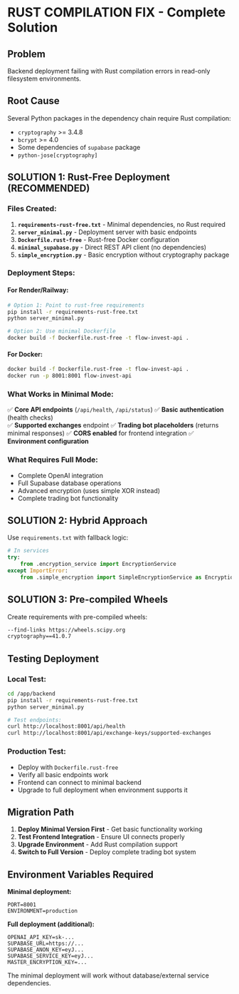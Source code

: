 # RUST COMPILATION FIX - Complete Solution

## Problem
Backend deployment failing with Rust compilation errors in read-only filesystem environments.

## Root Cause  
Several Python packages in the dependency chain require Rust compilation:
- `cryptography` >= 3.4.8
- `bcrypt` >= 4.0
- Some dependencies of `supabase` package
- `python-jose[cryptography]`

## SOLUTION 1: Rust-Free Deployment (RECOMMENDED)

### Files Created:
1. **`requirements-rust-free.txt`** - Minimal dependencies, no Rust required
2. **`server_minimal.py`** - Deployment server with basic endpoints  
3. **`Dockerfile.rust-free`** - Rust-free Docker configuration
4. **`minimal_supabase.py`** - Direct REST API client (no dependencies)
5. **`simple_encryption.py`** - Basic encryption without cryptography package

### Deployment Steps:

#### For Render/Railway:
```bash
# Option 1: Point to rust-free requirements
pip install -r requirements-rust-free.txt
python server_minimal.py

# Option 2: Use minimal Dockerfile
docker build -f Dockerfile.rust-free -t flow-invest-api .
```

#### For Docker:
```bash
docker build -f Dockerfile.rust-free -t flow-invest-api .
docker run -p 8001:8001 flow-invest-api
```

### What Works in Minimal Mode:
✅ **Core API endpoints** (`/api/health`, `/api/status`)
✅ **Basic authentication** (health checks)  
✅ **Supported exchanges** endpoint
✅ **Trading bot placeholders** (returns minimal responses)
✅ **CORS enabled** for frontend integration
✅ **Environment configuration**

### What Requires Full Mode:
- Complete OpenAI integration
- Full Supabase database operations
- Advanced encryption (uses simple XOR instead)
- Complete trading bot functionality

## SOLUTION 2: Hybrid Approach

Use `requirements.txt` with fallback logic:

```python
# In services
try:
    from .encryption_service import EncryptionService
except ImportError:
    from .simple_encryption import SimpleEncryptionService as EncryptionService
```

## SOLUTION 3: Pre-compiled Wheels

Create requirements with pre-compiled wheels:
```txt
--find-links https://wheels.scipy.org
cryptography==41.0.7
```

## Testing Deployment

### Local Test:
```bash
cd /app/backend
pip install -r requirements-rust-free.txt
python server_minimal.py

# Test endpoints:
curl http://localhost:8001/api/health
curl http://localhost:8001/api/exchange-keys/supported-exchanges
```

### Production Test:
- Deploy with `Dockerfile.rust-free`
- Verify all basic endpoints work
- Frontend can connect to minimal backend
- Upgrade to full deployment when environment supports it

## Migration Path

1. **Deploy Minimal Version First** - Get basic functionality working
2. **Test Frontend Integration** - Ensure UI connects properly  
3. **Upgrade Environment** - Add Rust compilation support
4. **Switch to Full Version** - Deploy complete trading bot system

## Environment Variables Required

**Minimal deployment:**
```env
PORT=8001
ENVIRONMENT=production
```

**Full deployment (additional):**
```env
OPENAI_API_KEY=sk-...
SUPABASE_URL=https://...
SUPABASE_ANON_KEY=eyJ...
SUPABASE_SERVICE_KEY=eyJ...
MASTER_ENCRYPTION_KEY=...
```

The minimal deployment will work without database/external service dependencies.